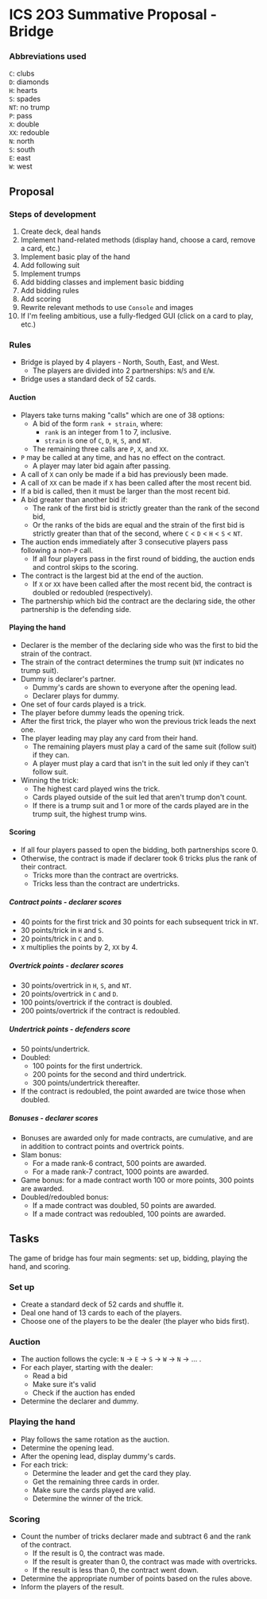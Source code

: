 # ICS 2O3 Summative Proposal - Bridge
### Abbreviations used
`C`: clubs  
`D`: diamonds  
`H`: hearts  
`S`: spades  
`NT`: no trump  
`P`: pass  
`X`: double  
`XX`: redouble  
`N`: north  
`S`: south  
`E`: east  
`W`: west  

## Proposal
### Steps of development
1. Create deck, deal hands
2. Implement hand-related methods (display hand, choose a card, remove a card, etc.)
3. Implement basic play of the hand
4. Add following suit
5. Implement trumps
6. Add bidding classes and implement basic bidding
7. Add bidding rules
8. Add scoring
9. Rewrite relevant methods to use `Console` and images
10. If I'm feeling ambitious, use a fully-fledged GUI (click on a card to play, etc.)

### Rules
- Bridge is played by 4 players - North, South, East, and West.
    - The players are divided into 2 partnerships: `N`/`S` and `E`/`W`.
- Bridge uses a standard deck of 52 cards.

#### Auction
- Players take turns making "calls" which are one of 38 options:
    - A bid of the form `rank + strain`, where:
        - `rank` is an integer from 1 to 7, inclusive.
        - `strain` is one of `C`, `D`, `H`, `S`, and `NT`.
    - The remaining three calls are `P`, `X`, and `XX`.
- `P` may be called at any time, and has no effect on the contract.
    - A player may later bid again after passing.
- A call of `X` can only be made if a bid has previously been made.
- A call of `XX` can be made if `X` has been called after the most recent bid.
- If a bid is called, then it must be larger than the most recent bid.
- A bid greater than another bid if:
    - The rank of the first bid is strictly greater than the rank of the second bid,
    - Or the ranks of the bids are equal and the strain of the first bid is strictly greater than that of the second, where `C` < `D` < `H` < `S` < `NT`.
- The auction ends immediately after 3 consecutive players pass following a non-`P` call.
    - If all four players pass in the first round of bidding, the auction ends and control skips to the scoring.
- The contract is the largest bid at the end of the auction.
    - If `X` or `XX` have been called after the most recent bid, the contract is doubled or redoubled (respectively).
- The partnership which bid the contract are the declaring side, the other partnership is the defending side.

#### Playing the hand
- Declarer is the member of the declaring side who was the first to bid the strain of the contract.
- The strain of the contract determines the trump suit (`NT` indicates no trump suit).
- Dummy is declarer's partner.
    - Dummy's cards are shown to everyone after the opening lead.
    - Declarer plays for dummy.
- One set of four cards played is a trick.
- The player before dummy leads the opening trick.
- After the first trick, the player who won the previous trick leads the next one.
- The player leading may play any card from their hand.
    - The remaining players must play a card of the same suit (follow suit) if they can.
    - A player must play a card that isn't in the suit led only if they can't follow suit.
- Winning the trick:
    - The highest card played wins the trick.
    - Cards played outside of the suit led that aren't trump don't count.
    - If there is a trump suit and 1 or more of the cards played are in the trump suit, the highest trump wins.

#### Scoring
- If all four players passed to open the bidding, both partnerships score 0.
- Otherwise, the contract is made if declarer took 6 tricks plus the rank of their contract.
    - Tricks more than the contract are overtricks.
    - Tricks less than the contract are undertricks.

##### Contract points - declarer scores
- 40 points for the first trick and 30 points for each subsequent trick in `NT`.
- 30 points/trick in `H` and `S`.
- 20 points/trick in `C` and `D`.
- `X` multiplies the points by 2, `XX` by 4.

##### Overtrick points - declarer scores
- 30 points/overtrick in `H`, `S`, and `NT`.
- 20 points/overtrick in `C` and `D`.
- 100 points/overtrick if the contract is doubled.
- 200 points/overtrick if the contract is redoubled.

##### Undertrick points - defenders score
- 50 points/undertrick.
- Doubled:
    - 100 points for the first undertrick.
    - 200 points for the second and third undertrick.
    - 300 points/undertrick thereafter.
- If the contract is redoubled, the point awarded are twice those when doubled.

##### Bonuses - declarer scores
- Bonuses are awarded only for made contracts, are cumulative, and are in addition to contract points and overtrick points.
- Slam bonus:
    - For a made rank-6 contract, 500 points are awarded.
    - For a made rank-7 contract, 1000 points are awarded.
- Game bonus: for a made contract worth 100 or more points, 300 points are awarded.
- Doubled/redoubled bonus:
    - If a made contract was doubled, 50 points are awarded.
    - If a made contract was redoubled, 100 points are awarded.

## Tasks
The game of bridge has four main segments: set up, bidding, playing the hand, and scoring.

### Set up
- Create a standard deck of 52 cards and shuffle it.
- Deal one hand of 13 cards to each of the players.
- Choose one of the players to be the dealer (the player who bids first).

### Auction
- The auction follows the cycle: `N` -> `E` -> `S` -> `W` -> `N` -> ... .
- For each player, starting with the dealer:
    - Read a bid
    - Make sure it's valid
    - Check if the auction has ended
- Determine the declarer and dummy.

### Playing the hand
- Play follows the same rotation as the auction.
- Determine the opening lead.
- After the opening lead, display dummy's cards.
- For each trick:
    - Determine the leader and get the card they play.
    - Get the remaining three cards in order.
    - Make sure the cards played are valid.
    - Determine the winner of the trick.

### Scoring
- Count the number of tricks declarer made and subtract 6 and the rank of the contract.
    - If the result is 0, the contract was made.
    - If the result is greater than 0, the contract was made with overtricks.
    - If the result is less than 0, the contract went down.
- Determine the appropriate number of points based on the rules above.
- Inform the players of the result.
